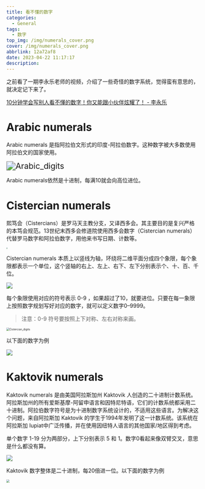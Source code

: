 ```yaml
---
title: 看不懂的数字
categories:
  - General
tags:
  - 数字
top_img: /img/numerals_cover.png
cover: /img/numerals_cover.png
abbrlink: 12a72af8
date: 2023-04-22 11:17:17
description:
---
```


之前看了一期李永乐老师的视频，介绍了一些奇怪的数字系统，觉得蛮有意思的，就决定记下来了。

[10分钟学会写别人看不懂的数字！你又能跟小伙伴炫耀了！ - 李永乐](https://www.bilibili.com/read/cv13839671)

# Arabic numerals

Arabic numerals 是指阿拉伯文形式的印度-阿拉伯数字。这种数字被大多数使用阿拉伯文的国家使用。

<img src="https://warehouse-1310574346.cos.ap-shanghai.myqcloud.com/images/numerals/Arabic_numerals.svg" alt="Arabic_digits" style="zoom:150%;" />

Arabic numerals依然是十进制，每满10就会向高位进位。

# Cistercian numerals

熙笃会（Cistercians）是罗马天主教分支，又译西多会。其主要目的是复兴严格的本笃会规范。13世纪末西多会修道院使用西多会数字（Cistercian numerals）代替罗马数字和阿拉伯数字，用他来书写日期、计数等。

<img src="https://warehouse-1310574346.cos.ap-shanghai.myqcloud.com/images/numerals/Ordre_cistercien.svg" style="zoom:20%;" />

Cistercian numerals 本质上以竖线为轴，环绕将二维平面分成四个象限，每个象限都表示一个单位，这个竖轴的右上、左上、右下、左下分别表示个、十、百、千位。

![](https://warehouse-1310574346.cos.ap-shanghai.myqcloud.com/images/numerals/Cistercian_unit.svg)

每个象限使用对应的符号表示 0-9 ，如果超过了10，就要进位。只要在每一象限上按照数字规划写好对应的数字，就可以定义数字0–9999。

> 注意：0-9 符号要按照上下对称、左右对称来画。 

<img src="https://warehouse-1310574346.cos.ap-shanghai.myqcloud.com/images/numerals/Cistercian_digits.svg" alt="Cistercian_digits" style="zoom: 50%;" />

以下面的数字为例

![](https://warehouse-1310574346.cos.ap-shanghai.myqcloud.com/images/numerals/Cistercian_number_c.svg)

# Kaktovik numerals

Kaktovik numerals 是由美国阿拉斯加州 Kaktovik 人创造的二十进制计数系统。阿拉斯加州的所有爱斯基摩-阿留申语言和因特尼特语，它们的计数系统都采用二十进制。阿拉伯数字符号是为十进制数字系统设计的，不适用这些语言。为解决这个问题，来自阿拉斯加 Kaktovik 的学生于1994年发明了这一计数系统。该系统在阿拉斯加 Iupiat中广泛传播，并在使用因纽特人语言的其他国家/地区得到考虑。

单个数字 1-19 分为两部分，上下分别表示 5 和 1。数字0看起来像双臂交叉，意思是什么都没有算。

![](https://warehouse-1310574346.cos.ap-shanghai.myqcloud.com/images/numerals/Kaktovik_digit_table.svg)

Kaktovik 数字整体是二十进制，每20倍进一位。以下面的数字为例

<img src="https://warehouse-1310574346.cos.ap-shanghai.myqcloud.com/images/numerals/Kaktovik_624.svg" style="zoom: 50%;" />
